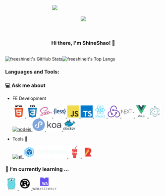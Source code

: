 <div style="text-align: center; display: flex; justify-content: center;" align="center">
<img src="https://media1.giphy.com/media/fvx95jkua5th3YeThr/giphy.gif?cid=ecf05e47ip4uudutlbzx76wu3u2225acdbmfkdxh259mxav0&rid=giphy.gif&ct=s" width="200" />
</div>

<div style="text-align: center; display: flex; justify-content: center; padding: 20px" align="center">
  <img src='https://komarev.com/ghpvc/?username=freeshineit&style=flat-square&color=blue' />
</div>

<br />
<div align="center"><h3>Hi there, I'm ShineShao! 👋</h3></div>
<br />

<div style="display: flex;">
  <!-- https://github.com/anuraghazra/github-readme-stats --> 
 <picture>
  <source 
    srcset="https://github-readme-stats.vercel.app/api?username=freeshineit&show_icons=true&count_private=true&include_all_commits=true&theme=dark"
    media="(prefers-color-scheme: dark)"
  />
  <source
    srcset="https://github-readme-stats.vercel.app/api?username=freeshineit&show_icons=true&count_private=true&include_all_commits=true"
    media="(prefers-color-scheme: light), (prefers-color-scheme: no-preference)"
  />
<img src="https://github-readme-stats.vercel.app/api?username=freeshineit&show_icons=true&count_private=true&include_all_commits=true" alt="freeshineit's GitHub Stats" />
</picture>

<picture>
  <source 
    srcset="https://github-readme-stats.vercel.app/api/top-langs/?username=freeshineit&show_icons=true&theme=dark&langs_count=8&layout=compact&hide=python"
    media="(prefers-color-scheme: dark)"
  />
  <source
    srcset="https://github-readme-stats.vercel.app/api/top-langs/?username=freeshineit&show_icons=true&langs_count=8&layout=compact&hide=python"
    media="(prefers-color-scheme: light), (prefers-color-scheme: no-preference)"
  />
  <img src="https://github-readme-stats.vercel.app/api/top-langs/?username=freeshineit&show_icons=true&langs_count=8&layout=compact&hide=python" alt="freeshineit's Top Langs" />
</picture>
 

</div>

<!-- [![Top Langs](https://github-readme-stats.vercel.app/api/top-langs/?username=freeshineit&langs_count=8)](https://github.com/freeshineit/github-readme-stats) -->

<h3 align="left">Languages and Tools:</h3>
<p align="left"> 
</p>


### 💻 Ask me about

- FE Development
   
    <a href="https://www.w3.org/html/" target="_blank" rel="noreferrer" title='html5'> 
      <img src="https://raw.githubusercontent.com/devicons/devicon/master/icons/html5/html5-original-wordmark.svg" alt="html5" width="40" height="40"/>
    </a>
    <a href="https://www.w3schools.com/css/" target="_blank" rel="noreferrer" title='css3'>
      <img src="https://raw.githubusercontent.com/devicons/devicon/master/icons/css3/css3-original-wordmark.svg" alt="css3" width="40" height="40"/>
    </a>
    <a href="https://sass-lang.com" target="_blank" rel="noreferrer" title='sass'> 
      <img src="https://raw.githubusercontent.com/devicons/devicon/master/icons/sass/sass-original.svg" alt="sass" width="40" height="40"/> 
    </a>
    <a href="https://lesscss.org" target="_blank" rel="noreferrer" title='less'> 
      <img src="./icons/less.svg" alt="less" width="40" height="40"/> 
    </a>
    <a href="https://developer.mozilla.org/en-US/docs/Web/JavaScript" target="_blank" rel="noreferrer" title='javascript'>
      <img src="https://raw.githubusercontent.com/devicons/devicon/master/icons/javascript/javascript-original.svg" alt="javascript" width="40" height="40"/>
    </a>
    <a href="https://www.typescriptlang.org/" target="_blank" rel="noreferrer" title='typescript'>
      <img src="https://raw.githubusercontent.com/devicons/devicon/master/icons/typescript/typescript-original.svg" alt="typescript" width="40" height="40"/>
    </a>
    <a href="https://reactjs.org/" target="_blank" rel="noreferrer" title='react'>
      <img src="https://raw.githubusercontent.com/devicons/devicon/master/icons/react/react-original-wordmark.svg" alt="react" width="40" height="40"/>
    </a>
    <a href="https://redux.js.org" target="_blank" rel="noreferrer" title='redux'>
      <img src="https://raw.githubusercontent.com/devicons/devicon/master/icons/redux/redux-original.svg" alt="redux" width="40" height="40"/>
    </a>
    <a href="https://nextjs.org" target="_blank" rel="noreferrer" title='nextjs'> 
      <img src="./icons/nextjs.svg" alt="next.js" width="40" height="40"/> 
    </a>
    <a href="https://vuejs.org/" target="_blank" rel="noreferrer" title='vuejs'>
      <img src="https://raw.githubusercontent.com/devicons/devicon/master/icons/vuejs/vuejs-original-wordmark.svg" alt="vuejs" width="40" height="40"/>
    </a>
    <a href="https://www.electronjs.org" target="_blank" rel="noreferrer" title='electron'>
      <img src="https://raw.githubusercontent.com/devicons/devicon/master/icons/electron/electron-original.svg" alt="electron" width="40" height="40"/>
    </a>
    <a href="https://nodejs.org" target="_blank" rel="noreferrer" title='nodejs'> 
      <img src="https://nodejs.org/static/images/logo.svg" alt="nodejs" width="40" height="40"/> 
    </a>
    <a href="https://mp.weixin.qq.com/cgi-bin/wx?token=&lang=zh_CN" target="_blank" rel="noreferrer" title='小程序'>
      <img src="./icons/mini_programs.svg" alt="小程序" width="40" height="40"/>
    </a>
    <a href="https://koajs.com" target="_blank" rel="noreferrer" title='koa2'>
      <img src="./icons/koa2.png" alt="Koa2" height="40"/>
    </a>
    <a href="https://www.docker.com/" target="_blank" rel="noreferrer" title='docker'>
      <img src="https://raw.githubusercontent.com/devicons/devicon/master/icons/docker/docker-original-wordmark.svg" alt="docker" width="40" height="40"/>
    </a>

- Tools 🔧
  
  <a href="https://git-scm.com/" target="_blank" rel="noreferrer" title='git'> 
    <img src="https://www.vectorlogo.zone/logos/git-scm/git-scm-icon.svg" alt="git" width="40" height="40"/>
  </a>
  <a href="https://webpack.js.org" target="_blank" rel="noreferrer" title='webpack'>
    <img src="./icons/webpack.svg" alt="webpack"  height="40"/>
  </a>
  <a href="https://gulpjs.com" target="_blank" rel="noreferrer" title='gulp'>
    <img src="https://raw.githubusercontent.com/devicons/devicon/master/icons/gulp/gulp-plain.svg" alt="gulp" width="40" height="40"/> 
  </a>
  <a href="https://rollupjs.org" target="_blank" rel="noreferrer" title='rollup'> 
    <img src="./icons/rollup.svg" alt="rollup" width="40" height="40"/>
  </a>

### 🌱 I’m currently learning ...

  <a href="https://golang.org" target="_blank" rel="noreferrer" title='golang'> 
    <img src="https://raw.githubusercontent.com/devicons/devicon/master/icons/go/go-original.svg" alt="golang" width="40" height="40"/>
  </a>
  <a href="https://www.rust-lang.org" target="_blank" rel="noreferrer" title='rust'> 
    <img src="https://raw.githubusercontent.com/devicons/devicon/master/icons/rust/rust-plain.svg" alt="rust" width="40" height="40"/> 
  </a>
  <a href="https://webassembly.org" target="_blank" rel="noreferrer" title='webassembly'> 
    <img src="./icons/webassembly.svg" alt="webassembly" height="40"/> 
  </a>


<!--
**freeshineit/freeshineit** is a ✨ _special_ ✨ repository because its `README.md` (this file) appears on your GitHub profile.

Here are some ideas to get you started:

- 🔭 I’m currently working on ...
- 👯 I’m looking to collaborate on ...
- 🤔 I’m looking for help with ...
- 💬 Ask me about ...
- 📫 How to reach me: ...
- 😄 Pronouns: ...
- ⚡ Fun fact: ...
-->
